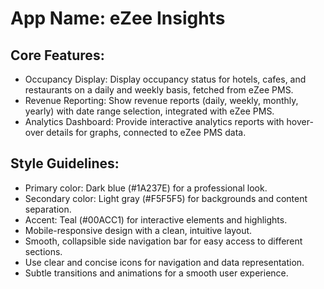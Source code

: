 # **App Name**: eZee Insights

## Core Features:

- Occupancy Display: Display occupancy status for hotels, cafes, and restaurants on a daily and weekly basis, fetched from eZee PMS.
- Revenue Reporting: Show revenue reports (daily, weekly, monthly, yearly) with date range selection, integrated with eZee PMS.
- Analytics Dashboard: Provide interactive analytics reports with hover-over details for graphs, connected to eZee PMS data.

## Style Guidelines:

- Primary color: Dark blue (#1A237E) for a professional look.
- Secondary color: Light gray (#F5F5F5) for backgrounds and content separation.
- Accent: Teal (#00ACC1) for interactive elements and highlights.
- Mobile-responsive design with a clean, intuitive layout.
- Smooth, collapsible side navigation bar for easy access to different sections.
- Use clear and concise icons for navigation and data representation.
- Subtle transitions and animations for a smooth user experience.